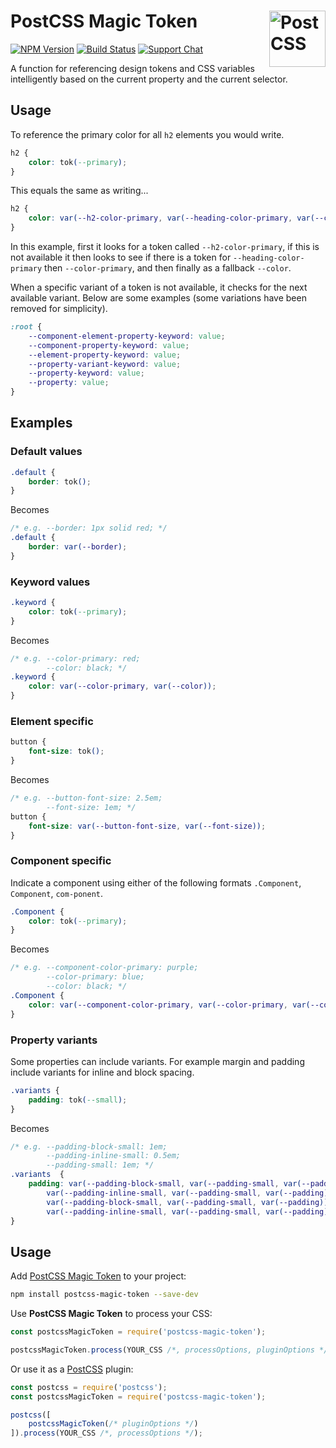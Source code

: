 # PostCSS Magic Token [<img src="https://postcss.github.io/postcss/logo.svg" alt="PostCSS" width="90" height="90" align="right">][postcss]

[![NPM Version][npm-img]][npm-url]
[![Build Status][cli-img]][cli-url]
[![Support Chat][git-img]][git-url]

A function for referencing design tokens and CSS variables intelligently based on the current property and the current selector.

## Usage

To reference the primary color for all `h2` elements you would write.

```css
h2 {
    color: tok(--primary);
}
```

This equals the same as writing...

```css
h2 {
    color: var(--h2-color-primary, var(--heading-color-primary, var(--color-primary, var(--color))));
}
```

In this example, first it looks for a token called `--h2-color-primary`, if this is not available it then looks to see if there is a token for `--heading-color-primary` then `--color-primary`, and then finally as a fallback `--color`.

When a specific variant of a token is not available, it checks for the next available variant. Below are some examples (some variations have been removed for simplicity).

```css
:root {
    --component-element-property-keyword: value;
    --component-property-keyword: value;
    --element-property-keyword: value;
    --property-variant-keyword: value;
    --property-keyword: value;
    --property: value;
}
```

## Examples

### Default values

```css
.default {
    border: tok();
}
```

Becomes

```css
/* e.g. --border: 1px solid red; */
.default {
    border: var(--border);
}
```

### Keyword values

```css
.keyword {
    color: tok(--primary);
}
```

Becomes

```css
/* e.g. --color-primary: red;
        --color: black; */
.keyword {
    color: var(--color-primary, var(--color));
}
```

### Element specific

```css
button {
    font-size: tok();
}
```

Becomes

```css
/* e.g. --button-font-size: 2.5em;
        --font-size: 1em; */
button {
    font-size: var(--button-font-size, var(--font-size));
}
```

### Component specific

Indicate a component using either of the following formats `.Component`, `Component`, `com-ponent`.

```css
.Component {
    color: tok(--primary);
}
```

Becomes

```css
/* e.g. --component-color-primary: purple;
        --color-primary: blue;
        --color: black; */
.Component {
    color: var(--component-color-primary, var(--color-primary, var(--color)));
}
```

###  Property variants

Some properties can include variants. For example margin and padding include variants for inline and block spacing.

```css
.variants {
    padding: tok(--small);
}
```

Becomes

```css
/* e.g. --padding-block-small: 1em;
        --padding-inline-small: 0.5em;
        --padding-small: 1em; */
.variants  {
    padding: var(--padding-block-small, var(--padding-small, var(--padding)))
        var(--padding-inline-small, var(--padding-small, var(--padding)))
        var(--padding-block-small, var(--padding-small, var(--padding)))
        var(--padding-inline-small, var(--padding-small, var(--padding)));
}
```


## Usage

Add [PostCSS Magic Token] to your project:

```bash
npm install postcss-magic-token --save-dev
```

Use **PostCSS Magic Token** to process your CSS:

```js
const postcssMagicToken = require('postcss-magic-token');

postcssMagicToken.process(YOUR_CSS /*, processOptions, pluginOptions */);
```

Or use it as a [PostCSS] plugin:

```js
const postcss = require('postcss');
const postcssMagicToken = require('postcss-magic-token');

postcss([
    postcssMagicToken(/* pluginOptions */)
]).process(YOUR_CSS /*, processOptions */);
```

[cli-img]: https://img.shields.io/travis/limitlessloop/postcss-magic-token/master.svg
[cli-url]: https://travis-ci.org/limitlessloop/postcss-magic-token
[git-img]: https://img.shields.io/badge/support-chat-blue.svg
[git-url]: https://gitter.im/postcss/postcss
[npm-img]: https://img.shields.io/npm/v/postcss-magic-token.svg
[npm-url]: https://www.npmjs.com/package/postcss-magic-token

[PostCSS]: https://github.com/postcss/postcss
[PostCSS Magic Token]: https://github.com/limitlessloop/postcss-magic-token

